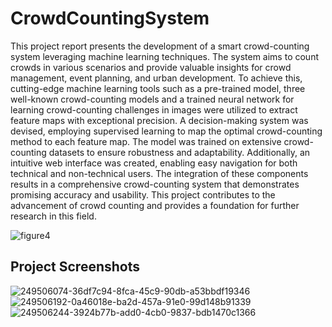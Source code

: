 # CrowdCountingSystem
This project report presents the development of a smart crowd-counting system leveraging machine learning techniques. The system aims to count crowds in various scenarios and provide valuable insights for crowd management, event planning, and urban development. To achieve this, cutting-edge machine learning tools such as a pre-trained model, three well-known crowd-counting models and a trained neural network for learning crowd-counting challenges in images were utilized to extract feature maps with exceptional precision. A decision-making system was devised, employing supervised learning to map the optimal crowd-counting method to each feature map. The model was trained on extensive crowd-counting datasets to ensure robustness and adaptability. Additionally, an intuitive web interface was created, enabling easy navigation for both technical and non-technical users. The integration of these components results in a comprehensive crowd-counting system that demonstrates promising accuracy and usability. This project contributes to the advancement of crowd counting and provides a foundation for further research in this field.

![figure4](https://github.com/niloufareshghi/CrowdCountingSystem/assets/47944007/e7c24c05-5b9c-4c5e-810e-d507633db6ab)


## Project Screenshots 

![249506074-36df7c94-8fca-45c9-90db-a53bbdf19346](https://github.com/niloufareshghi/CrowdCountingSystem/assets/47944007/9f1ccd91-5209-4a0e-92d2-8acda89c4096)
![249506192-0a46018e-ba2d-457a-91e0-99d148b91339](https://github.com/niloufareshghi/CrowdCountingSystem/assets/47944007/245b55b7-cf7c-4527-888b-69b876a763a1)
![249506244-3924b77b-add0-4cb0-9837-bdb1470c1366](https://github.com/niloufareshghi/CrowdCountingSystem/assets/47944007/ffb24fae-5935-4538-bd8b-cc22925cfd78)


